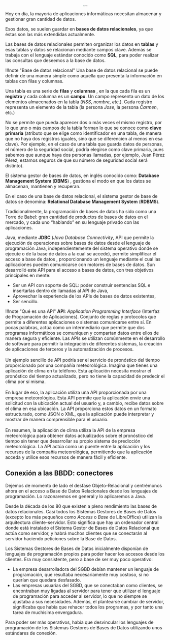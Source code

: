 <div style="text-align: center;"><img src="../../img/ud09/cover09.png" alt="portada" style="zoom:20%;" /></div>



Hoy en día, la mayoría de aplicaciones informáticas necesitan almacenar y gestionar gran cantidad de datos.

Esos datos, se suelen guardar en **bases de datos relacionales**, ya que éstas son las más extendidas actualmente.

Las bases de datos relacionales permiten organizar los datos en **tablas** y esas tablas y datos se relacionan mediante campos clave. Además se trabaja con el lenguaje estándar conocido como **SQL**, para poder realizar las consultas que deseemos a la base de datos.

!!!note "Base de datos relacional"
	Una base de datos relacional se puede definir de una manera simple como aquella que presenta la información en tablas con filas y columnas.

Una tabla es una serie de **filas** y **columnas** , en la que cada fila es un **registro** y cada columna es un **campo**. Un campo representa un dato de los elementos almacenados en la tabla (*NSS*, *nombre*, *etc*.). Cada registro representa un elemento de la tabla (la persona *Jose*, la persona *Carmen*, etc.)

No se permite que pueda aparecer dos o más veces el mismo registro, por lo que uno o más campos de la tabla forman lo que se conoce como **clave primaria** (atributo que se elige como identificador en una tabla, de manera que no haya dos registros iguales, sino que se diferencien al menos en esa clave). Por ejemplo, en el caso de una tabla que guarda datos de personas, el número de la seguridad social, podría elegirse como clave primaria, pues sabemos que aunque haya dos personas llamadas, por ejemplo, Juan Pérez Pérez, estamos seguros de que su número de seguridad social será distinto).

El sistema gestor de bases de datos, en inglés conocido como: **Database Management System** (**DBMS**) , gestiona el modo en que los datos se almacenan, mantienen y recuperan.

En el caso de una base de datos relacional, el sistema gestor de base de datos se denomina: **Relational Database Management System** (**RDBMS**).

Tradicionalmente, la programación de bases de datos ha sido como una Torre de Babel: gran cantidad de productos de bases de datos en el mercado, y cada uno “hablando” en su lenguaje privado con las aplicaciones.

Java, mediante **JDBC** (*Java Database Connectivity*, API que permite la ejecución de operaciones sobre bases de datos desde el lenguaje de programación Java, independientemente del sistema operativo donde se ejecute o de la base de datos a la cual se accede), permite simplificar el acceso a base de datos , proporcionando un lenguaje mediante el cual las aplicaciones pueden comunicarse con motores de bases de datos. Sun desarrolló este API para el acceso a bases de datos, con tres objetivos principales en mente:

- Ser un API con soporte de SQL: poder construir sentencias SQL e insertarlas dentro de llamadas al API de Java,
- Aprovechar la experiencia de los APIs de bases de datos existentes,
- Ser sencillo.

!!!note "Qué es una API"
	**API**: *Application Programming Interface* (Interfaz de Programación de Aplicaciones). Conjunto de reglas y protocolos que permite a diferentes aplicaciones o sistemas comunicarse entre sí. En pocas palabras, actúa como un intermediario que permite que dos programas informáticos se comuniquen y compartan datos entre ellos de manera segura y eficiente. Las APIs se utilizan comúnmente en el desarrollo de software para permitir la integración de diferentes sistemas, la creación de aplicaciones de terceros y la automatización de procesos.<br /><br />
	Un ejemplo sencillo de API podría ser el servicio de pronóstico del tiempo proporcionado por una compañía meteorológica. Imagina que tienes una aplicación de clima en tu teléfono. Esta aplicación necesita mostrar el pronóstico del tiempo actualizado, pero no tiene la capacidad de predecir el clima por sí misma.<br /><br />
	En lugar de eso, la aplicación utiliza una API proporcionada por una empresa meteorológica. Esta API permite que la aplicación envíe una solicitud con la ubicación actual del usuario y, a cambio, recibe datos sobre el clima en esa ubicación. La API proporciona estos datos en un formato estructurado, como JSON o XML, que la aplicación puede interpretar y mostrar de manera comprensible para el usuario.<br /><br />
	En resumen, la aplicación de clima utiliza la API de la empresa meteorológica para obtener datos actualizados sobre el pronóstico del tiempo sin tener que desarrollar su propio sistema de predicción meteorológica. La API actúa como un puente entre la aplicación y los recursos de la compañía meteorológica, permitiendo que la aplicación acceda y utilice esos recursos de manera fácil y eficiente.


## Conexión a las BBDD: conectores

Dejemos de momento de lado el desfase Objeto-Relacional y centrémonos ahora en el acceso a Base de Datos Relacionales desde los lenguajes de programación. Lo razonaremos en general y lo aplicaremos a Java.

Desde la década de los 80 que existen a pleno rendimiento las bases de datos relacionales. Casi todos los Sistemas Gestores de Bases de Datos (excepto los más pequeños como *Access* o *Base* de LibreOffice) utilizan la arquitectura cliente-servidor. Esto significa que hay un ordenador central donde está instalado el Sistema Gestor de Bases de Datos Relacional que actúa como servidor, y habrá muchos clientes que se conectarán al servidor haciendo peticiones sobre la Base de Datos.

Los Sistemas Gestores de Bases de Datos inicialmente disponían de lenguajes de programación propios para poder hacer los accesos desde los clientes. Era muy consistente, pero a base de ser muy poco operativo:

- La empresa desarrolladora del SGBD debían mantener un lenguaje de programación, que resultaba necesariamente muy costoso, si no querían que quedara desfasado.
- Las empresas usuarias del SGBD, que se conectaban como clientes, se encontraban muy ligadas al servidor para tener que utilizar el lenguaje de programación para acceder al servidor, lo que no siempre se ajustaba a sus necesidades. Además, el plantearse cambiar de servidor, significaba que había que rehacer todos los programas, y por tanto una tarea de muchísima envergadura.

Para poder ser más operativos, había que desvincular los lenguajes de programación de los Sistemas Gestores de Bases de Datos utilizando unos estándares de conexión.

